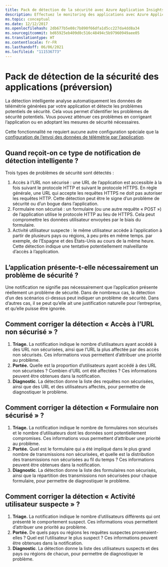 ```yaml
---
title: Pack de détection de la sécurité avec Azure Application Insights
description: Effectuez le monitoring des applications avec Azure Application Insights et la détection intelligente pour détecter les éventuels problèmes de sécurité.
ms.topic: conceptual
ms.date: 12/12/2017
ms.openlocfilehash: 2db677b5e08c7b890f66dfa1d5cc227da4dd8a34
ms.sourcegitcommit: bd65925eb409d0c516c48494c5b97960949aee05
ms.translationtype: HT
ms.contentlocale: fr-FR
ms.lasthandoff: 06/06/2021
ms.locfileid: "111536773"
---
```

# <a name="application-security-detection-pack-preview"></a>Pack de détection de la sécurité des applications (préversion)

La détection intelligente analyse automatiquement les données de télémétrie générées par votre application et détecte les problèmes potentiels de sécurité. Cela vous permet d’identifier les problèmes de sécurité potentiels. Vous pouvez atténuer ces problèmes en corrigeant l’application ou en adoptant les mesures de sécurité nécessaires.

Cette fonctionnalité ne requiert aucune autre configuration spéciale que la [configuration de l’envoi des données de télémétrie par l’application](./usage-overview.md).

## <a name="when-would-i-get-this-type-of-smart-detection-notification"></a>Quand reçoit-on ce type de notification de détection intelligente ?
Trois types de problèmes de sécurité sont détectés :
1. Accès à l’URL non sécurisé : une URL de l’application est accessible à la fois suivant le protocole HTTP et suivant le protocole HTTPS. En règle générale, une URL qui accepte les requêtes HTTPS ne doit pas autoriser les requêtes HTTP. Cette détection peut être le signe d’un problème de sécurité ou d’un bogue dans l’application.
2. Formulaire non sécurisé : un formulaire (ou une autre requête « POST ») de l’application utilise le protocole HTTP au lieu de HTTPS. Cela peut compromettre les données utilisateur envoyées par le biais du formulaire.
3. Activité utilisateur suspecte : le même utilisateur accède à l’application à partir de plusieurs pays ou régions, à peu près en même temps. par exemple, de l’Espagne et des États-Unis au cours de la même heure. Cette détection indique une tentative potentiellement malveillante d’accès à l’application.

## <a name="does-my-app-definitely-have-a-security-issue"></a>L’application présente-t-elle nécessairement un problème de sécurité ?
Une notification ne signifie pas nécessairement que l’application présente réellement un problème de sécurité. Dans de nombreux cas, la détection d’un des scénarios ci-dessus peut indiquer un problème de sécurité. Dans d’autres cas, il se peut qu’elle ait une justification naturelle pour l’entreprise, et qu’elle puisse être ignorée.

## <a name="how-do-i-fix-the-insecure-url-access-detection"></a>Comment corriger la détection « Accès à l’URL non sécurisé » ?
1. **Triage.** La notification indique le nombre d’utilisateurs ayant accédé à des URL non sécurisées, ainsi que l’URL la plus affectée par des accès non sécurisés. Ces informations vous permettent d’attribuer une priorité au problème.
3. **Portée.** Quelle est la proportion d’utilisateurs ayant accédé à des URL non sécurisées ? Combien d’URL ont été affectées ? Ces informations peuvent être obtenues dans la notification.
4. **Diagnostic**. La détection donne la liste des requêtes non sécurisées, ainsi que des URL et des utilisateurs affectés, pour permettre de diagnostiquer le problème.

## <a name="how-do-i-fix-the-insecure-form-detection"></a>Comment corriger la détection « Formulaire non sécurisé » ?
1. **Triage.** La notification indique le nombre de formulaires non sécurisés et le nombre d’utilisateurs dont les données sont potentiellement compromises. Ces informations vous permettent d’attribuer une priorité au problème.
2. **Portée.** Quel est le formulaire qui a été impliqué dans le plus grand nombre de transmissions non sécurisées, et quelle est la distribution des transmissions non sécurisées au fil du temps ? Ces informations peuvent être obtenues dans la notification.
3. **Diagnostic**. La détection donne la liste des formulaires non sécurisés, ainsi que la répartition des transmissions non sécurisées pour chaque formulaire, pour permettre de diagnostiquer le problème.

## <a name="how-do-i-fix-the-suspicious-user-activity-detection"></a>Comment corriger la détection « Activité utilisateur suspecte » ?
1. **Triage.** La notification indique le nombre d’utilisateurs différents qui ont présenté le comportement suspect. Ces informations vous permettent d’attribuer une priorité au problème.
2. **Portée.** De quels pays ou régions les requêtes suspectes provenaient-elles ? Quel est l’utilisateur le plus suspect ? Ces informations peuvent être obtenues dans la notification.
3. **Diagnostic**. La détection donne la liste des utilisateurs suspects et des pays ou régions de chacun, pour permettre de diagnostiquer le problème.
